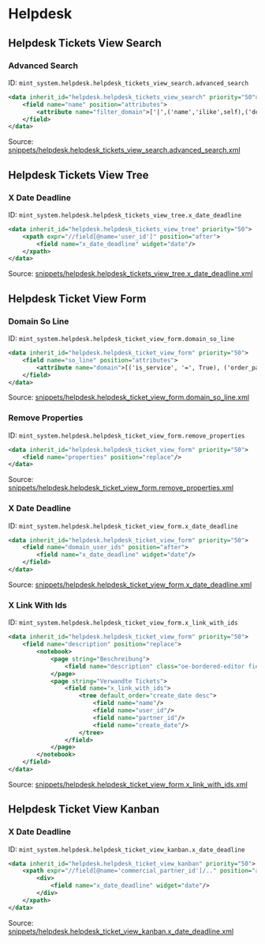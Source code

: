 # Helpdesk
## Helpdesk Tickets View Search  
### Advanced Search  
ID: `mint_system.helpdesk.helpdesk_tickets_view_search.advanced_search`  
```xml
<data inherit_id="helpdesk.helpdesk_tickets_view_search" priority="50">
    <field name="name" position="attributes">
        <attribute name="filter_domain">['|',('name','ilike',self),('description','ilike',self)]</attribute>
    </field>
</data>

```
Source: [snippets/helpdesk.helpdesk_tickets_view_search.advanced_search.xml](https://github.com/Mint-System/Odoo-Build/tree/16.0/snippets/helpdesk.helpdesk_tickets_view_search.advanced_search.xml)

## Helpdesk Tickets View Tree  
### X Date Deadline  
ID: `mint_system.helpdesk.helpdesk_tickets_view_tree.x_date_deadline`  
```xml
<data inherit_id="helpdesk.helpdesk_tickets_view_tree" priority="50">
    <xpath expr="//field[@name='user_id']" position="after">
        <field name="x_date_deadline" widget="date"/>
    </xpath>
</data>

```
Source: [snippets/helpdesk.helpdesk_tickets_view_tree.x_date_deadline.xml](https://github.com/Mint-System/Odoo-Build/tree/16.0/snippets/helpdesk.helpdesk_tickets_view_tree.x_date_deadline.xml)

## Helpdesk Ticket View Form  
### Domain So Line  
ID: `mint_system.helpdesk.helpdesk_ticket_view_form.domain_so_line`  
```xml
<data inherit_id="helpdesk.helpdesk_ticket_view_form" priority="50">
    <field name="so_line" position="attributes">
        <attribute name="domain">[('is_service', '=', True), ('order_partner_id', 'child_of', parent.commercial_partner_id), ('is_expense', '=', False), ('state', 'in', ['sale'])]</attribute>
    </field>
</data>

```
Source: [snippets/helpdesk.helpdesk_ticket_view_form.domain_so_line.xml](https://github.com/Mint-System/Odoo-Build/tree/16.0/snippets/helpdesk.helpdesk_ticket_view_form.domain_so_line.xml)

### Remove Properties  
ID: `mint_system.helpdesk.helpdesk_ticket_view_form.remove_properties`  
```xml
<data inherit_id="helpdesk.helpdesk_ticket_view_form" priority="50">
    <field name="properties" position="replace"/>
</data>

```
Source: [snippets/helpdesk.helpdesk_ticket_view_form.remove_properties.xml](https://github.com/Mint-System/Odoo-Build/tree/16.0/snippets/helpdesk.helpdesk_ticket_view_form.remove_properties.xml)

### X Date Deadline  
ID: `mint_system.helpdesk.helpdesk_ticket_view_form.x_date_deadline`  
```xml
<data inherit_id="helpdesk.helpdesk_ticket_view_form" priority="50">
    <field name="domain_user_ids" position="after">
        <field name="x_date_deadline" widget="date"/>
    </field>
</data>

```
Source: [snippets/helpdesk.helpdesk_ticket_view_form.x_date_deadline.xml](https://github.com/Mint-System/Odoo-Build/tree/16.0/snippets/helpdesk.helpdesk_ticket_view_form.x_date_deadline.xml)

### X Link With Ids  
ID: `mint_system.helpdesk.helpdesk_ticket_view_form.x_link_with_ids`  
```xml
<data inherit_id="helpdesk.helpdesk_ticket_view_form" priority="50">
    <field name="description" position="replace">
        <notebook>
            <page string="Beschreibung">
                <field name="description" class="oe-bordered-editor field_description" placeholder="Description of the ticket..."/>
            </page>
            <page string="Verwandte Tickets">
                <field name="x_link_with_ids">
                    <tree default_order="create_date desc">
                        <field name="name"/>
                        <field name="user_id"/>
                        <field name="partner_id"/>
                        <field name="create_date"/>
                    </tree>
                </field>
            </page>
        </notebook>
    </field>
</data>

```
Source: [snippets/helpdesk.helpdesk_ticket_view_form.x_link_with_ids.xml](https://github.com/Mint-System/Odoo-Build/tree/16.0/snippets/helpdesk.helpdesk_ticket_view_form.x_link_with_ids.xml)

## Helpdesk Ticket View Kanban  
### X Date Deadline  
ID: `mint_system.helpdesk.helpdesk_ticket_view_kanban.x_date_deadline`  
```xml
<data inherit_id="helpdesk.helpdesk_ticket_view_kanban" priority="50">
    <xpath expr="//field[@name='commercial_partner_id']/.." position="after">
        <div>
            <field name="x_date_deadline" widget="date"/>
        </div>
    </xpath>
</data>

```
Source: [snippets/helpdesk.helpdesk_ticket_view_kanban.x_date_deadline.xml](https://github.com/Mint-System/Odoo-Build/tree/16.0/snippets/helpdesk.helpdesk_ticket_view_kanban.x_date_deadline.xml)

